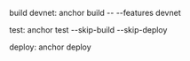 build devnet:
anchor build -- --features devnet 

test:
anchor test --skip-build --skip-deploy

deploy:
anchor deploy
